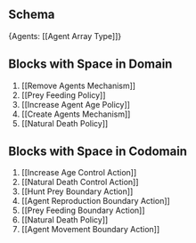 ## Schema

{Agents: [[Agent Array Type]]}

## Blocks with Space in Domain
1. [[Remove Agents Mechanism]]
2. [[Prey Feeding Policy]]
3. [[Increase Agent Age Policy]]
4. [[Create Agents Mechanism]]
5. [[Natural Death Policy]]

## Blocks with Space in Codomain
1. [[Increase Age Control Action]]
2. [[Natural Death Control Action]]
3. [[Hunt Prey Boundary Action]]
4. [[Agent Reproduction Boundary Action]]
5. [[Prey Feeding Boundary Action]]
6. [[Natural Death Policy]]
7. [[Agent Movement Boundary Action]]

